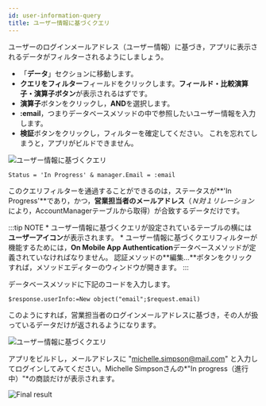 ```yaml
---
id: user-information-query
title: ユーザー情報に基づくクエリ
---
```


ユーザーのログインメールアドレス（ユーザー情報）に基づき，アプリに表示されるデータがフィルターされるようにしましょう。

* 「**データ**」セクションに移動します。 
* **クエリをフィルター**フィールドをクリックします。**フィールド・比較演算子・演算子ボタン**が表示されるはずです。
* **演算子**ボタンをクリックし，**AND**を選択します。
* **:email**，つまりデータベースメソッドの中で参照したいユーザー情報を入力します。
* **検証**ボタンをクリックし，フィルターを確定してください。 これを忘れてしまうと，アプリがビルドできません。

![ユーザー情報に基づくクエリ](assets/en/restricted-queries/user-information-query.png)

```4d
Status = 'In Progress' & manager.Email = :email 
```

このクエリフィルターを通過することができるのは，ステータスが**&apos;In Progress&apos;**であり，かつ，**営業担当者のメールアドレス**（*Ｎ対１リレーション*により，AccountManagerテーブルから取得）が合致するデータだけです。

:::tip NOTE * ユーザー情報に基づくクエリが設定されているテーブルの横には**ユーザーアイコン**が表示されます。 * ユーザー情報に基づくクエリフィルターが機能するためには，**On Mobile App Authentication**データベースメソッドが定義されていなければなりません。 認証メソッドの**編集…**ボタンをクリックすれば，メソッドエディターのウィンドウが開きます。 :::

データベースメソッドに下記のコードを入力します。

```4d
$response.userInfo:=New object("email";$request.email)
```

このようにすれば，営業担当者のログインメールアドレスに基づき，その人が扱っているデータだけが返されるようになります。

![ユーザー情報に基づくクエリ](assets/en/restricted-queries/database-method-user-information-query.png)

アプリをビルドし，メールアドレスに "michelle.simpson@mail.com" と入力してログインしてみてください。Michelle Simpsonさんの*"In progress（進行中）"*の商談だけが表示されます。

![Final result](assets/en/restricted-queries/restricted-queries-final-result.png)